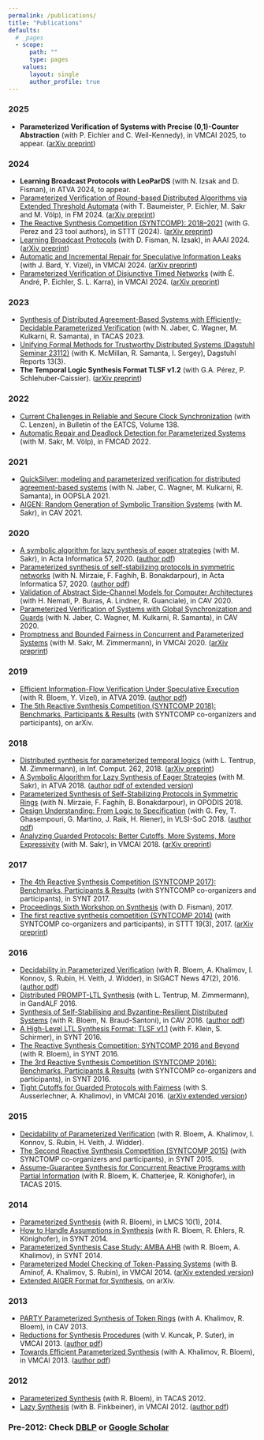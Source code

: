 ```yaml
---
permalink: /publications/
title: "Publications"
defaults:
  # _pages
  - scope:
      path: ""
      type: pages
    values:
      layout: single
      author_profile: true
---
```

### 2025

* **Parameterized Verification of Systems with Precise (0,1)-Counter Abstraction** (with P. Eichler and C. Weil-Kennedy), in VMCAI 2025, to appear. ([arXiv preprint](https://doi.org/10.48550/arXiv.2408.05954))

### 2024
* **Learning Broadcast Protocols with LeoParDS** (with N. Izsak and D. Fisman), in ATVA 2024, to appear.
* [Parameterized Verification of Round-based Distributed Algorithms via Extended Threshold Automata](https://doi.org/10.1007/978-3-031-71162-6_33) (with T. Baumeister, P. Eichler, M. Sakr and M. Völp), in FM 2024. ([arXiv preprint](https://doi.org/10.48550/arXiv.2406.19880))
* [The Reactive Synthesis Competition (SYNTCOMP): 2018–2021](https://doi.org/10.1007/s10009-024-00754-1) (with G. Perez and 23 tool authors), in STTT (2024). ([arXiv preprint](https://doi.org/10.48550/arXiv.2206.00251))
* [Learning Broadcast Protocols](https://doi.org/10.1609/aaai.v38i11.29089) (with D. Fisman, N. Izsak), in AAAI 2024. ([arXiv preprint](https://doi.org/10.48550/arXiv.2306.14284))
* [Automatic and Incremental Repair for Speculative Information Leaks](https://doi.org/10.1007/978-3-031-50521-8_14) (with J. Bard, Y. Vizel), in VMCAI 2024. ([arXiv preprint](https://doi.org/10.48550/arXiv.2305.10092))
* [Parameterized Verification of Disjunctive Timed Networks](https://doi.org/10.1007/978-3-031-50524-9_6) (with 	É. André, P. Eichler, S. L. Karra), in VMCAI 2024. ([arXiv preprint](https://doi.org/10.48550/arXiv.2305.07295))

### 2023
* [Synthesis of Distributed Agreement-Based Systems with Efficiently-Decidable Parameterized Verification](https://doi.org/10.1007/978-3-031-30820-8_19) (with N. Jaber, C. Wagner, M. Kulkarni, R. Samanta), in TACAS 2023.
* [Unifying Formal Methods for Trustworthy Distributed Systems (Dagstuhl Seminar 23112)](https://doi.org/10.4230/DagRep.13.3.32) (with K. McMillan, R. Samanta, I. Sergey), Dagstuhl Reports 13(3).
* **The Temporal Logic Synthesis Format TLSF v1.2** (with G.A. Pérez, P. Schlehuber-Caissier). ([arXiv preprint](https://doi.org/10.48550/arXiv.2303.03839))

### 2022
* [Current Challenges in Reliable and Secure Clock Synchronization](http://eatcs.org/beatcs/index.php/beatcs/article/view/729) (with C. Lenzen), in Bulletin of the EATCS, Volume 138.
* [Automatic Repair and Deadlock Detection for Parameterized Systems](https://doi.org/10.34727/2022/isbn.978-3-85448-053-2_29) (with M. Sakr, M. Völp), in FMCAD 2022.

### 2021
* [QuickSilver: modeling and parameterized verification for distributed agreement-based systems](https://dl.acm.org/doi/10.1145/3485534) (with N. Jaber, C. Wagner, M. Kulkarni, R. Samanta), in OOPSLA 2021.
* [AIGEN: Random Generation of Symbolic Transition Systems](https://doi.org/10.1007/978-3-030-81688-9_20) (with M. Sakr), in CAV 2021.

### 2020
* [A symbolic algorithm for lazy synthesis of eager strategies](https://link.springer.com/article/10.1007/s00236-019-00344-8) (with M. Sakr), in Acta Informatica 57, 2020. ([author pdf](https://publications.cispa.saarland/2973/1/paper.pdf))
* [Parameterized synthesis of self-stabilizing protocols in symmetric networks](https://doi.org/10.1007/s00236-019-00361-7) (with N. Mirzaie, F. Faghih, B. Bonakdarpour), in Acta Informatica 57, 2020. ([author pdf](https://publications.cispa.saarland/3009/1/main.pdf))
* [Validation of Abstract Side-Channel Models for Computer Architectures](https://doi.org/10.1007/978-3-030-53288-8_12) (with H. Nemati, P. Buiras, A. Lindner, R. Guanciale), in CAV 2020.
* [Parameterized Verification of Systems with Global Synchronization and Guards](https://doi.org/10.1007/978-3-030-53288-8_15) (with N. Jaber, C. Wagner, M. Kulkarni, R. Samanta), in CAV 2020.
* [Promptness and Bounded Fairness in Concurrent and Parameterized Systems](https://doi.org/10.1007/978-3-030-39322-9_16) (with M. Sakr, M. Zimmermann), in VMCAI 2020. ([arXiv preprint](https://arxiv.org/pdf/1911.03122))

### 2019
* [Efficient Information-Flow Verification Under Speculative Execution](https://doi.org/10.1007/978-3-030-31784-3_29) (with R. Bloem, Y. Vizel), in ATVA 2019. ([author pdf](https://publications.cispa.saarland/2954/1/main.pdf))
* [The 5th Reactive Synthesis Competition (SYNTCOMP 2018): Benchmarks, Participants & Results](https://arxiv.org/abs/1904.07736) (with SYNTCOMP co-organizers and participants), on arXiv.

### 2018
* [Distributed synthesis for parameterized temporal logics](https://doi.org/10.1016/j.ic.2018.09.009)  (with L. Tentrup, M. Zimmermann), in Inf. Comput. 262, 2018. ([arXiv preprint](https://arxiv.org/pdf/1705.08112))
* [A Symbolic Algorithm for Lazy Synthesis of Eager Strategies](https://doi.org/10.1007/978-3-030-01090-4_13) (with M. Sakr), in ATVA 2018. ([author pdf of extended version](https://publications.cispa.saarland/2973/1/paper.pdf))
* [Parameterized Synthesis of Self-Stabilizing Protocols in Symmetric Rings](https://doi.org/10.4230/LIPIcs.OPODIS.2018.29) (with N. Mirzaie, F. Faghih, B. Bonakdarpour), in OPODIS 2018.
* [Design Understanding: From Logic to Specification](https://doi.org/10.1109/VLSI-SoC.2018.8644732) (with G. Fey, T. Ghasempouri, G. Martino, J. Raik, H. Riener), in VLSI-SoC 2018. ([author pdf](https://publications.cispa.saarland/2956/1/PID5492211.pdf))
* [Analyzing Guarded Protocols: Better Cutoffs, More Systems, More Expressivity](https://doi.org/10.1007/978-3-319-73721-8_12) (with M. Sakr), in VMCAI 2018. ([arXiv preprint](https://arxiv.org/pdf/1707.01369))

### 2017
* [The 4th Reactive Synthesis Competition (SYNTCOMP 2017): Benchmarks, Participants & Results](https://doi.org/10.4204/EPTCS.260.10) (with SYNTCOMP co-organizers and participants), in SYNT 2017.
* [Proceedings Sixth Workshop on Synthesis](https://dblp.org/db/series/eptcs/eptcs260.html) (with D. Fisman), 2017.
* [The first reactive synthesis competition (SYNTCOMP 2014)](https://doi.org/10.1007/s10009-016-0416-3) (with SYNTCOMP co-organizers and participants), in STTT 19(3), 2017. ([arXiv preprint](https://arxiv.org/pdf/1506.08726))

### 2016
* [Decidability in Parameterized Verification](https://doi.org/10.1145/2951860.2951873) (with R. Bloem, A. Khalimov, I. Konnov, S. Rubin, H. Veith, J. Widder), in SIGACT News 47(2), 2016. ([author pdf](https://publications.cispa.saarland/1409/1/paper.pdf))
* [Distributed PROMPT-LTL Synthesis](https://doi.org/10.4204/EPTCS.226.16) (with L. Tentrup, M. Zimmermann), in GandALF 2016.
* [Synthesis of Self-Stabilising and Byzantine-Resilient Distributed Systems](https://link.springer.com/chapter/10.1007/978-3-319-41528-4_9) (with R. Bloem, N. Braud-Santoni), in CAV 2016. ([author pdf](https://publications.cispa.saarland/1410/1/writeup.pdf))
* [A High-Level LTL Synthesis Format: TLSF v1.1](https://doi.org/10.4204/EPTCS.229.10) (with F. Klein, S. Schirmer), in SYNT 2016.
* [The Reactive Synthesis Competition: SYNTCOMP 2016 and Beyond](https://doi.org/10.4204/EPTCS.229.11) (with R. Bloem), in SYNT 2016.
* [The 3rd Reactive Synthesis Competition (SYNTCOMP 2016): Benchmarks, Participants & Results](https://doi.org/10.4204/EPTCS.229.12) (with SYNTCOMP co-organizers and participants), in SYNT 2016.
* [Tight Cutoffs for Guarded Protocols with Fairness](https://doi.org/10.1007/978-3-662-49122-5_23) (with S. Ausserlechner, A. Khalimov), in VMCAI 2016. ([arXiv extended version](https://arxiv.org/pdf/1505.03273))

### 2015
* [Decidability of Parameterized Verification](https://doi.org/10.2200/S00658ED1V01Y201508DCT013) (with R. Bloem, A. Khalimov, I. Konnov, S. Rubin, H. Veith, J. Widder).
* [The Second Reactive Synthesis Competition (SYNTCOMP 2015)](https://doi.org/10.4204/EPTCS.202.4) (with SYNCTOMP co-organizers and participants), in SYNT 2015.
* [Assume-Guarantee Synthesis for Concurrent Reactive Programs with Partial Information](https://doi.org/10.1007/978-3-662-46681-0_50) (with R. Bloem, K. Chatterjee, R. Könighofer), in TACAS 2015.

### 2014
* [Parameterized Synthesis](https://doi.org/10.2168/LMCS-10(1:12)2014) (with R. Bloem), in LMCS 10(1), 2014.
* [How to Handle Assumptions in Synthesis](https://doi.org/10.4204/EPTCS.157.7) (with R. Bloem, R. Ehlers, R. Könighofer), in SYNT 2014.
* [Parameterized Synthesis Case Study: AMBA AHB](https://doi.org/10.4204/EPTCS.157.9) (with R. Bloem, A. Khalimov), in SYNT 2014.
* [Parameterized Model Checking of Token-Passing Systems](https://doi.org/10.1007/978-3-642-54013-4_15) (with B. Aminof, A. Khalimov, S. Rubin), in VMCAI 2014. ([arXiv extended version](https://arxiv.org/pdf/1311.4425))
* [Extended AIGER Format for Synthesis](http://arxiv.org/abs/1405.5793), on arXiv.

### 2013
* [PARTY Parameterized Synthesis of Token Rings](https://doi.org/10.1007/978-3-642-39799-8_66) (with A. Khalimov, R. Bloem), in CAV 2013.
* [Reductions for Synthesis Procedures](https://doi.org/10.1007/978-3-642-35873-9_8) (with V. Kuncak, P. Suter), in VMCAI 2013. ([author pdf](http://swenjacobs.com/publications/VMCAI13b.pdf))
* [Towards Efficient Parameterized Synthesis](https://doi.org/10.1007/978-3-642-35873-9_9) (with A. Khalimov, R. Bloem), in VMCAI 2013. ([author pdf](http://www.swenjacobs.com/publications/VMCAI13a.pdf))

### 2012
* [Parameterized Synthesis](https://doi.org/10.1007/978-3-642-28756-5_25) (with R. Bloem), in TACAS 2012.
* [Lazy Synthesis](https://doi.org/10.1007/978-3-642-27940-9_15) (with B. Finkbeiner), in VMCAI 2012. ([author pdf](http://swenjacobs.com/publications/VMCAI12.pdf))

### Pre-2012: Check [DBLP](https://dblp.org/pid/73/6880.html) or [Google Scholar](https://scholar.google.de/citations?user=pofIiPIAAAAJ)
